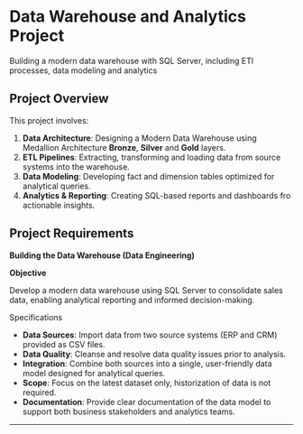 # **Data Warehouse and Analytics Project**
Building a modern data warehouse with SQL Server, including ETl processes, data modeling and analytics

## **Project Overview**
This project involves:
  1. **Data Architecture**: Designing a Modern Data Warehouse using Medallion Architecture **Bronze**, **Silver** and **Gold** layers.
  2. **ETL Pipelines**: Extracting, transforming and loading data from source systems into the warehouse.
  3. **Data Modeling**: Developing fact and dimension tables optimized for analytical queries.
  4. **Analytics & Reporting**: Creating SQL-based reports and dashboards fro actionable insights.

## **Project Requirements**
**Building the Data Warehouse (Data Engineering)**

**Objective**

Develop a modern data warehouse using SQL Server to consolidate sales data, enabling analytical reporting and informed decision-making.

Specifications
  - **Data Sources**: Import data from two source systems (ERP and CRM) provided as CSV files.
  - **Data Quality**: Cleanse and resolve data quality issues prior to analysis.
  - **Integration**: Combine both sources into a single, user-friendly data model designed for analytical queries.
  - **Scope**: Focus on the latest dataset only, historization of data is not required.
  - **Documentation**: Provide clear documentation of the data model to support both business stakeholders and analytics teams.

--------------------------------------------------------------------------------------------------------------------------------------------------


     
